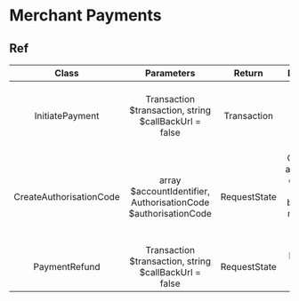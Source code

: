 # Merchant Payments

## Ref

|          Class          |                           Parameters                           |    Return    |                                          Description                                           |
| :---------------------: | :------------------------------------------------------------: | :----------: | :--------------------------------------------------------------------------------------------: |
|     InitiatePayment     |     Transaction $transaction, string $callBackUrl = false      | Transaction  |                    Initiate a merchant payment using the mobile money API.                     |
| CreateAuthorisationCode | array $accountIdentifier, AuthorisationCode $authorisationCode | RequestState | Generate an authorisation code which can in turn be used at a merchant to authorise a payment. |
|      PaymentRefund      |     Transaction $transaction, string $callBackUrl = false      | RequestState |                               Initiates the request for refund.                                |

